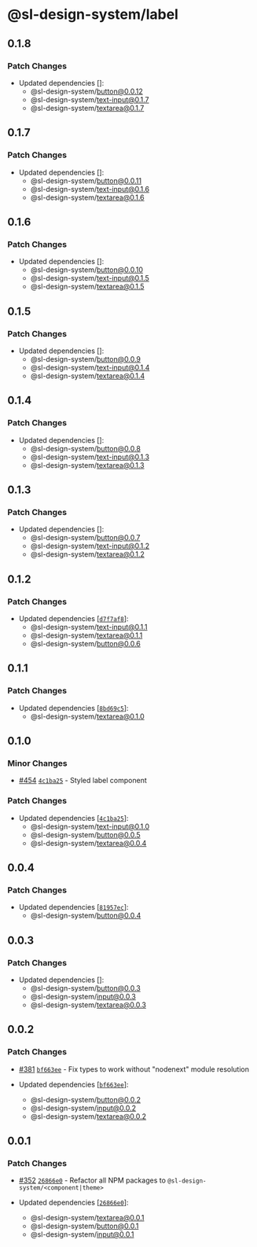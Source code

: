 # @sl-design-system/label

## 0.1.8

### Patch Changes

- Updated dependencies []:
  - @sl-design-system/button@0.0.12
  - @sl-design-system/text-input@0.1.7
  - @sl-design-system/textarea@0.1.7

## 0.1.7

### Patch Changes

- Updated dependencies []:
  - @sl-design-system/button@0.0.11
  - @sl-design-system/text-input@0.1.6
  - @sl-design-system/textarea@0.1.6

## 0.1.6

### Patch Changes

- Updated dependencies []:
  - @sl-design-system/button@0.0.10
  - @sl-design-system/text-input@0.1.5
  - @sl-design-system/textarea@0.1.5

## 0.1.5

### Patch Changes

- Updated dependencies []:
  - @sl-design-system/button@0.0.9
  - @sl-design-system/text-input@0.1.4
  - @sl-design-system/textarea@0.1.4

## 0.1.4

### Patch Changes

- Updated dependencies []:
  - @sl-design-system/button@0.0.8
  - @sl-design-system/text-input@0.1.3
  - @sl-design-system/textarea@0.1.3

## 0.1.3

### Patch Changes

- Updated dependencies []:
  - @sl-design-system/button@0.0.7
  - @sl-design-system/text-input@0.1.2
  - @sl-design-system/textarea@0.1.2

## 0.1.2

### Patch Changes

- Updated dependencies [[`d7f7af8`](https://github.com/sl-design-system/components/commit/d7f7af8908b83a5ff5f88400d44cb578eb51e7bb)]:
  - @sl-design-system/text-input@0.1.1
  - @sl-design-system/textarea@0.1.1
  - @sl-design-system/button@0.0.6

## 0.1.1

### Patch Changes

- Updated dependencies [[`8bd69c5`](https://github.com/sl-design-system/components/commit/8bd69c525e06b9dcc29d4085e8099eba3413a3ed)]:
  - @sl-design-system/textarea@0.1.0

## 0.1.0

### Minor Changes

- [#454](https://github.com/sl-design-system/components/pull/454) [`4c1ba25`](https://github.com/sl-design-system/components/commit/4c1ba250a5b5edc65a74c47b9fbd869324791f17) - Styled label component

### Patch Changes

- Updated dependencies [[`4c1ba25`](https://github.com/sl-design-system/components/commit/4c1ba250a5b5edc65a74c47b9fbd869324791f17)]:
  - @sl-design-system/text-input@0.1.0
  - @sl-design-system/button@0.0.5
  - @sl-design-system/textarea@0.0.4

## 0.0.4

### Patch Changes

- Updated dependencies [[`81957ec`](https://github.com/sl-design-system/components/commit/81957ec587349c09d0a3d4e8ae41301c5730785f)]:
  - @sl-design-system/button@0.0.4

## 0.0.3

### Patch Changes

- Updated dependencies []:
  - @sl-design-system/button@0.0.3
  - @sl-design-system/input@0.0.3
  - @sl-design-system/textarea@0.0.3

## 0.0.2

### Patch Changes

- [#381](https://github.com/sl-design-system/components/pull/381) [`bf663ee`](https://github.com/sl-design-system/components/commit/bf663eecbb5e1607562c94058002569d481298eb) - Fix types to work without "nodenext" module resolution

- Updated dependencies [[`bf663ee`](https://github.com/sl-design-system/components/commit/bf663eecbb5e1607562c94058002569d481298eb)]:
  - @sl-design-system/button@0.0.2
  - @sl-design-system/input@0.0.2
  - @sl-design-system/textarea@0.0.2

## 0.0.1

### Patch Changes

- [#352](https://github.com/sl-design-system/components/pull/352) [`26866e0`](https://github.com/sl-design-system/components/commit/26866e0eda550e6c17f37f0e9cb6a9d4302c06bb) - Refactor all NPM packages to `@sl-design-system/<component|theme>`

- Updated dependencies [[`26866e0`](https://github.com/sl-design-system/components/commit/26866e0eda550e6c17f37f0e9cb6a9d4302c06bb)]:
  - @sl-design-system/textarea@0.0.1
  - @sl-design-system/button@0.0.1
  - @sl-design-system/input@0.0.1
